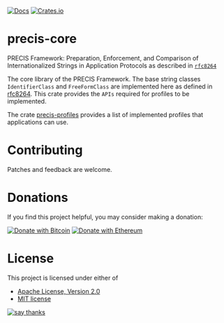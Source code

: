 [![Docs](https://docs.rs/precis-core/badge.svg)](https://docs.rs/precis-core)
[![Crates.io](https://img.shields.io/crates/v/precis-core)](https://crates.io/crates/precis-core)

# precis-core

PRECIS Framework: Preparation, Enforcement, and Comparison of
Internationalized Strings in Application Protocols as described in
[`rfc8264`](https://datatracker.ietf.org/doc/html/rfc8264)

The core library of the PRECIS Framework. The base string classes `IdentifierClass`
and `FreeFormClass` are implemented here as defined in
[rfc8264](https://datatracker.ietf.org/doc/html/rfc8264).
This crate provides the `APIs` required for profiles to be implemented.

The crate [precis-profiles](https://docs.rs/precis-profiles)
provides a list of implemented profiles that applications can use.

# Contributing

Patches and feedback are welcome.

# Donations

If you find this project helpful, you may consider making a donation:

[![Donate with Bitcoin](https://en.cryptobadges.io/badge/micro/1EK28M4ht6qu7xFahTxuquXPzZSjCSGVBM)](https://en.cryptobadges.io/donate/1EK28M4ht6qu7xFahTxuquXPzZSjCSGVBM)
[![Donate with Ethereum](https://en.cryptobadges.io/badge/micro/0xefa6404e5A50774117fd6204cbD33cf4454c67Fb)](https://en.cryptobadges.io/donate/0xefa6404e5A50774117fd6204cbD33cf4454c67Fb)

# License

This project is licensed under either of
* [Apache License, Version 2.0](https://www.apache.org/licenses/LICENSE-2.0)
* [MIT license](https://opensource.org/licenses/MIT)

[![say thanks](https://img.shields.io/badge/Say%20Thanks-👍-1EAEDB.svg)](https://github.com/sancane/precis/stargazers)
